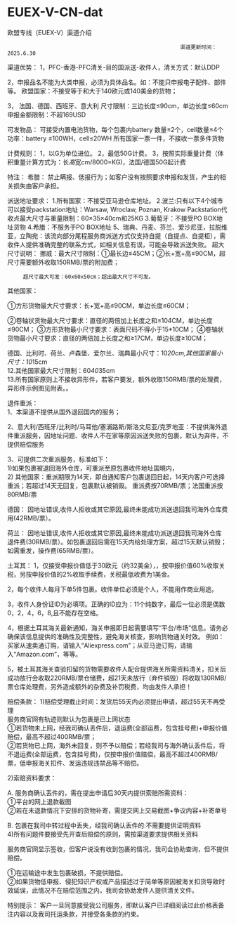 
# EUEX-V-CN-dat

欧盟专线（EUEX-V）渠道介绍

                                                           渠道更新时间：2025.6.30

渠道优势：	1，PFC-香港-PFC清关-目的国派送-收件人，清关方式：默认DDP

2，申报品名不能为大类申报，必须为具体品名。如：不能只申报电子配件、部件等。
欧盟国家：不接受等于和大于140欧元或140美金的货物；

3， 法国、德国、西班牙、意大利 尺寸限制：三边长度≤90cm，单边长度≤60cm
     申报金额限制：不超169USD


可发物品：	可接受内置电池货物，每个包裹内battery 数量≤2个，cell数量≤4个
功率：battery ≤100WH，cell≤20WH
所有国家一票一件，不接收一票多件货物


计费规则：	1，以G为单位进位。
2，最低50G计费。
3，按照实际重量计费（体积重量计算方式为：长*高*宽cm/8000=KG)，法国/德国50G起计费


特注：	希腊： 禁止瞒报、低报行为；如客户没有按照要求申报和发货，产生的相关损失由客户承担。


派送地址要求：	1.所有国家：不接受亚马逊仓库地址。
2.波兰:只有以下4个城市可以接受packstation地址：Warsaw, Wroclaw, Poznan, Krakow     Packstation代收点最大尺寸与重量限制：60×35×40cm和25KG
3.葡萄牙：不接受PO BOX地址货物
4.希腊：不服务于PO BOX地址
5、瑞典、丹麦、芬兰、爱沙尼亚，拉脱维亚，立陶宛：该流向部分尾程服务商派送方式仅支持自提（自提点、自提柜），需收件人提供准确完整的联系方式，如相关信息有误，可能会导致派送失败。
超大尺寸说明：	
挪威：最大尺寸限制：①最长边≤45CM；②长+宽+高≤90CM，超尺寸需要额外收取150RMB/票的附加费；

         超尺寸最大可发：60x60x50cm；超出最大尺寸不可发。

其他国家：

①方形货物最大尺寸要求：长+宽+高≤90CM，单边长度≤60CM；

②卷轴状货物最大尺寸要求：直径的两倍加上长度之和≤104CM，单边长度≤90CM；
③方形货物最小尺寸要求：表面尺码不得小于15*10CM；
④卷轴状货物最小尺寸要求：直径的两倍加上长度之和≥17CM，单边长度≥10CM；



德国、比利时、荷兰、卢森堡、爱尔兰、瑞典最小尺寸：10*20cm,其他国家最小尺寸：10*15cm     
12.其他国家最大尺寸限制：60*40*35cm       
13.所有国家原则上不接收异形件，若客户要发，额外收取150RMB/票的处理费，异形件示例图见附表。。


退件重派：	
1、本渠道不提供从国外退回国内的服务；     



2、意大利/西班牙/比利时/马耳他/塞浦路斯/斯洛文尼亚/克罗地亚：不提供海外退件重派服务，因地址问题、收件人不在家等原因派送失败的包裹，默认为弃件，不提供赔偿服务     



3、可提供二次重派服务，标准如下：     
1)如果包裹被退回海外仓库，可重派至原包裹收件地址国境内，     
2) 其他国家：重派期限为14天，即自通知客户包裹退回日起，14天内客户可选择重派；若超过14天无回复，包裹默认被销毁。 重派费按70RMB/票；法国重派按80RMB/票



德国：
因地址错误,收件人拒收或其它原因,最终未能成功派送退回我司海外仓库费用(42RMB/票）。


荷兰：	  因地址错误,收件人拒收或其它原因,最终未能成功派送退回我司海外仓库 退件费(30RMB/票）。如包裹退回后需在15天内给处理方案，超过15天默认销毁；如需重发，操作费(65RMB/票）。


土耳其：
1，仅接受申报价值低于30欧元（约32美金），，按申报价值60%收取关税，另按申报价值的2%收取手续费，关税最低收费为1美金。




2，每个收件人每月下单5件包裹。收件单位必须是个人，不能用作商业用途。




3，收件人身份证ID为必填项。正确的ID应为：11个纯数字，最后一位必须是偶数0，2，4，6，8,且不能存在空格。




4，根据土耳其海关最新通知，海关申报即日起需要填写“平台/市场”信息。请务必确保该信息提供的准确性及完整性，避免海关核查，影响货物通关时效。
例如：买家从速卖通订购，请输入“Aliexpress.com”；从亚马逊订购，请输入“Amazon.com”，等等。




5，被土耳其海关查验扣留的货物需要收件人配合提供海关所需资料清关，扣关后成功放行会收取220RMB/票仓储费，超21天未放行（弃件销毁）将收取130RMB/票仓库处理费，另外造成额外的杂费及补罚税费，均由发件人承担！


赔偿条款：	1)赔偿受理截止时间：发货后55天内必须提出申请，超过55天不再受理     
服务商官网有轨迹则默认为包裹是已上网状态     
①若货物未上网，经我司确认丢件后，退运费(全部运费，包含挂号费)+申报价值赔偿，最高不超过400RMB/票；     
②若货物已上网，海外未回复，则不予以赔偿；若经我司与海外确认丢件后，将不退运费(全部运费，包含挂号费)，仅按申报价值赔偿，最高不超过400RMB/票，低申报海关扣件、发运违规违禁品等不赔偿。



2)索赔资料要求：      

 A. 服务商确认丢件的，需在提出申请后30天内提供索赔所需资料：     
①平台的网上退款截图     
②若在未退款情况下安排的货物补寄，需提交网上交易截图+争议内容+补寄单号    

  

B. 包裹在我司中转过程中丢失，经我司确认丢件的:不需要提供证明资料     
4)所有问题件要接受先开查后赔偿的原则，需按渠道要求提供相关资料    

  

服务商官网显示签收，但客户说没有收到包裹的情况，我司会协助查询，但不提供赔偿。

①在运输途中发生包裹破损，不提供赔偿。     
②如果货物低申报、侵犯知识产权或产品描述过于简单等原因被海关扣货导致时效延误，此情况不在赔偿范围之内，我司会协助发件人提供清关文件。      


特别提示：	客户一旦同意接受我公司服务，即默认客户已详细阅读过此价格表备注内容以及我司托运条款，并接受各条款的约束。